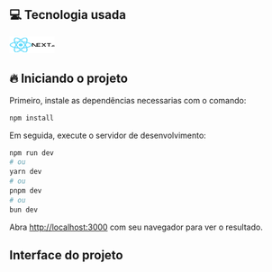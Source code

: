 ## 💻​ Tecnologia usada

<div style="display: flex">
  <img height="30" width="40" src="https://raw.githubusercontent.com/devicons/devicon/master/icons/react/react-original.svg">

  <div style="background-color: '#fff'"> 
    <img height="30" width="40" src="https://raw.githubusercontent.com/devicons/devicon/master/icons/nextjs/nextjs-original-wordmark.svg">
  </div>
</div>


## 🔥 Iniciando o projeto

Primeiro, instale as dependências necessarias com o comando: 

```bash
npm install
```
  
Em seguida, execute o servidor de desenvolvimento:

```bash
npm run dev
# ou
yarn dev
# ou
pnpm dev
# ou
bun dev
```

Abra [http://localhost:3000](http://localhost:3000) com seu navegador para ver o resultado.

## Interface do projeto 
